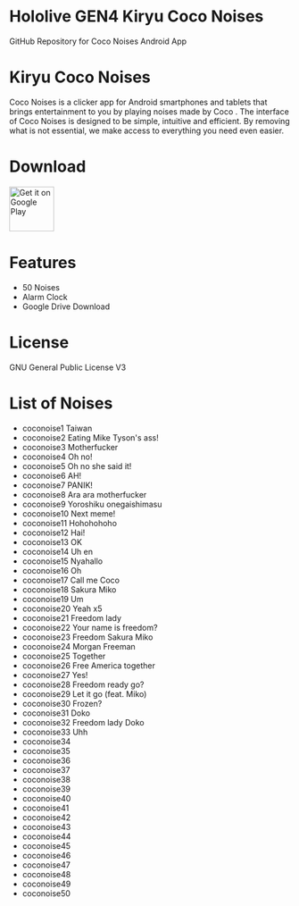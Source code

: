 # Hololive GEN4 Kiryu Coco Noises
 GitHub Repository for Coco Noises Android App
 
# Kiryu Coco Noises
Coco Noises is a clicker app for Android smartphones and tablets that brings entertainment to you by playing noises made by Coco .
The interface of Coco Noises is designed to be simple, intuitive and efficient. By removing what is not essential, we make access to everything you need even easier.

# Download
[<img src="https://play.google.com/intl/en_us/badges/images/generic/en_badge_web_generic.png"
alt="Get it on Google Play"
height="80">](https://play.google.com/store/apps/details?id=com.yuzumin.coconoises)

# Features
* 50 Noises
* Alarm Clock
* Google Drive Download

# License
GNU General Public License V3

# List of Noises
* coconoise1  Taiwan
* coconoise2  Eating Mike Tyson's ass! 
* coconoise3  Motherfucker
* coconoise4  Oh no!
* coconoise5  Oh no she said it! 
* coconoise6  AH!
* coconoise7  PANIK!
* coconoise8  Ara ara motherfucker
* coconoise9  Yoroshiku onegaishimasu
* coconoise10 Next meme!
* coconoise11 Hohohohoho
* coconoise12 Hai!
* coconoise13 OK
* coconoise14 Uh en
* coconoise15 Nyahallo
* coconoise16 Oh
* coconoise17 Call me Coco
* coconoise18 Sakura Miko
* coconoise19 Um
* coconoise20 Yeah x5
* coconoise21 Freedom lady
* coconoise22 Your name is freedom?
* coconoise23 Freedom Sakura Miko
* coconoise24 Morgan Freeman
* coconoise25 Together
* coconoise26 Free America together
* coconoise27 Yes!
* coconoise28 Freedom ready go?
* coconoise29 Let it go (feat. Miko)
* coconoise30 Frozen?
* coconoise31 Doko
* coconoise32 Freedom lady Doko
* coconoise33 Uhh
* coconoise34
* coconoise35
* coconoise36
* coconoise37
* coconoise38
* coconoise39
* coconoise40
* coconoise41
* coconoise42
* coconoise43
* coconoise44
* coconoise45
* coconoise46
* coconoise47
* coconoise48
* coconoise49
* coconoise50

